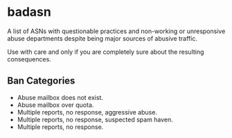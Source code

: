 # badasn

A list of ASNs with questionable practices and non-working or unresponsive 
abuse departments despite being major sources of abusive traffic.

Use with care and only if you are completely sure about the resulting 
consequences.

## Ban Categories

* Abuse mailbox does not exist.
* Abuse mailbox over quota.
* Multiple reports, no response, aggressive abuse.
* Multiple reports, no response, suspected spam haven.
* Multiple reports, no response.
